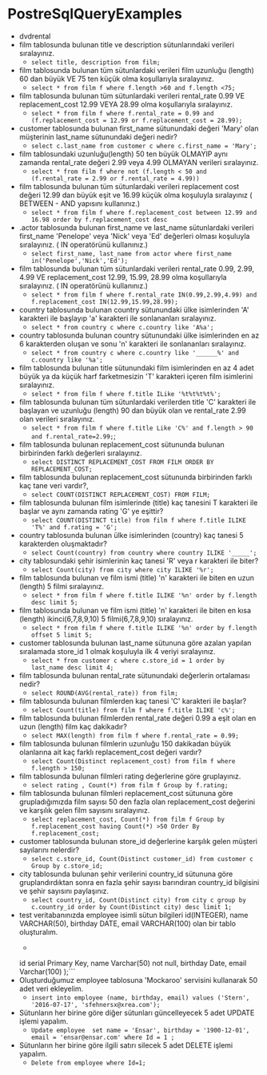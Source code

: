 # PostreSqlQueryExamples
- dvdrental 
- film tablosunda bulunan title ve description sütunlarındaki verileri sıralayınız.
    - `select title, description from film;`
- film tablosunda bulunan tüm sütunlardaki verileri film uzunluğu (length) 60 dan büyük VE 75 ten küçük olma koşullarıyla sıralayınız.
    - `select * from film f where f.length >60 and f.length <75;`
- film tablosunda bulunan tüm sütunlardaki verileri rental_rate 0.99 VE replacement_cost 12.99 VEYA 28.99 olma koşullarıyla sıralayınız.
    - `select * from film f where f.rental_rate = 0.99 and (f.replacement_cost = 12.99 or f.replacement_cost = 28.99); `
- customer tablosunda bulunan first_name sütunundaki değeri 'Mary' olan müşterinin last_name sütunundaki değeri nedir?
    - `select c.last_name from customer c where c.first_name = 'Mary';`
- film tablosundaki uzunluğu(length) 50 ten büyük OLMAYIP aynı zamanda rental_rate değeri 2.99 veya 4.99 OLMAYAN verileri sıralayınız.
    - `select * from film f where not (f.length < 50 and (f.rental_rate = 2.99 or f.rental_rate = 4.99))`
- film tablosunda bulunan tüm sütunlardaki verileri replacement cost değeri 12.99 dan büyük eşit ve 16.99 küçük olma koşuluyla sıralayınız ( BETWEEN - AND yapısını kullanınız.)
    - `select * from film f where f.replacement_cost between 12.99 and 16.98 order by f.replacement_cost desc`
- .actor tablosunda bulunan first_name ve last_name sütunlardaki verileri first_name 'Penelope' veya 'Nick' veya 'Ed' değerleri olması koşuluyla sıralayınız. ( IN operatörünü kullanınız.)
    - `select first_name, last_name from actor where first_name in('Penelope','Nick','Ed');`
- film tablosunda bulunan tüm sütunlardaki verileri rental_rate 0.99, 2.99, 4.99 VE replacement_cost 12.99, 15.99, 28.99 olma koşullarıyla sıralayınız. ( IN operatörünü kullanınız.)
    - `select * from film f where f.rental_rate IN(0.99,2.99,4.99) and f.replacement_cost IN(12.99,15.99,28.99);`
- country tablosunda bulunan country sütunundaki ülke isimlerinden 'A' karakteri ile başlayıp 'a' karakteri ile sonlananları sıralayınız.
    - `select * from country c where c.country like 'A%a';`
- country tablosunda bulunan country sütunundaki ülke isimlerinden en az 6 karakterden oluşan ve sonu 'n' karakteri ile sonlananları sıralayınız.
    - `select * from country c where c.country like '______%' and c.country like '%a';`
- film tablosunda bulunan title sütunundaki film isimlerinden en az 4 adet büyük ya da küçük harf farketmesizin 'T' karakteri içeren film isimlerini sıralayınız.
    - `select * from film f where f.title ILike '%t%t%t%t%';`
- film tablosunda bulunan tüm sütunlardaki verilerden title 'C' karakteri ile başlayan ve uzunluğu (length) 90 dan büyük olan ve rental_rate 2.99 olan verileri sıralayınız.
    - `select * from film f where f.title Like 'C%' and f.length > 90 and f.rental_rate=2.99;`;
- film tablosunda bulunan replacement_cost sütununda bulunan birbirinden farklı değerleri sıralayınız.
    - `select DISTINCT REPLACEMENT_COST FROM FILM ORDER BY REPLACEMENT_COST;` 
- film tablosunda bulunan replacement_cost sütununda birbirinden farklı kaç tane veri vardır?,
    - `select COUNT(DISTINCT REPLACEMENT_COST) FROM FILM;`
- film tablosunda bulunan film isimlerinde (title) kaç tanesini T karakteri ile başlar ve aynı zamanda rating 'G' ye eşittir?
    - `select COUNT(DISTINCT title) from film f where f.title ILIKE 'T%' and f.rating = 'G';` 
- country tablosunda bulunan ülke isimlerinden (country) kaç tanesi 5 karakterden oluşmaktadır?
    - `select Count(country) from country where country ILIKE '_____';`
- city tablosundaki şehir isimlerinin kaç tanesi 'R' veya r karakteri ile biter?
    - `select Count(city) from city where city ILIKE '%r';` 
- film tablosunda bulunan ve film ismi (title) 'n' karakteri ile biten en uzun (length) 5 filmi sıralayınız.
    - `select * from film f where f.title ILIKE '%n' order by f.length desc limit 5;` 
- film tablosunda bulunan ve film ismi (title) 'n' karakteri ile biten en kısa (length) ikinci(6,7,8,9,10) 5 filmi(6,7,8,9,10) sıralayınız.
    - `select * from film f where f.title ILIKE '%n' order by f.length offset 5 limit 5;`   
- customer tablosunda bulunan last_name sütununa göre azalan yapılan sıralamada store_id 1 olmak koşuluyla ilk 4 veriyi sıralayınız.
    - `select * from customer c where c.store_id = 1 order by last_name desc limit 4;` 
- film tablosunda bulunan rental_rate sütunundaki değerlerin ortalaması nedir?
    - `select ROUND(AVG(rental_rate)) from film;`
- film tablosunda bulunan filmlerden kaç tanesi 'C' karakteri ile başlar?
    - `select Count(title) from film f where f.title ILIKE 'c%';` 
- film tablosunda bulunan filmlerden rental_rate değeri 0.99 a eşit olan en uzun (length) film kaç dakikadır?
    - `select MAX(length) from film f where f.rental_rate = 0.99;` 
- film tablosunda bulunan filmlerin uzunluğu 150 dakikadan büyük olanlarına ait kaç farklı replacement_cost değeri vardır?
    - `select Count(Distinct replacement_cost) from film f where f.length > 150;` 
- film tablosunda bulunan filmleri rating değerlerine göre gruplayınız.
    - `select rating , Count(*) from film f Group by f.rating;`
- film tablosunda bulunan filmleri replacement_cost sütununa göre grupladığımızda film sayısı 50 den fazla olan replacement_cost değerini ve karşılık gelen film sayısını sıralayınız.
    - `select replacement_cost, Count(*) from film f Group by f.replacement_cost having Count(*) >50 Order By f.replacement_cost; ` 
- customer tablosunda bulunan store_id değerlerine karşılık gelen müşteri sayılarını nelerdir? 
    - `select c.store_id, Count(Distinct customer_id) from customer c Group by c.store_id;` 
- city tablosunda bulunan şehir verilerini country_id sütununa göre gruplandırdıktan sonra en fazla şehir sayısı barındıran country_id bilgisini ve şehir sayısını paylaşınız.
    - `select country_id, Count(Distinct city) from city c group by c.country_id order by Count(Distinct city) desc limit 1;`
- test veritabanınızda employee isimli sütun bilgileri id(INTEGER), name VARCHAR(50), birthday DATE, email VARCHAR(100) olan bir tablo oluşturalım.
    - ``` Create Table employee(
	id serial Primary Key,
	name Varchar(50) not null,
	birthday Date,
	email Varchar(100)
);``` 
- Oluşturduğumuz employee tablosuna 'Mockaroo' servisini kullanarak 50 adet veri ekleyelim.
    - `insert into employee (name, birthday, email) values ('Stern', '2016-07-17', 'sfehnersx@xrea.com');` 
- Sütunların her birine göre diğer sütunları güncelleyecek 5 adet UPDATE işlemi yapalım.
    - `Update employee 
set name = 'Ensar', birthday = '1900-12-01', email = 'ensar@ensar.com'
where Id = 1 ;` 
- Sütunların her birine göre ilgili satırı silecek 5 adet DELETE işlemi yapalım.
    - `Delete from employee where Id=1;`

